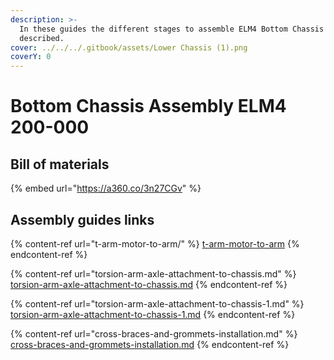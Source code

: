 ```yaml
---
description: >-
  In these guides the different stages to assemble ELM4 Bottom Chassis will be
  described.
cover: ../../../.gitbook/assets/Lower Chassis (1).png
coverY: 0
---
```


# Bottom Chassis Assembly ELM4 200-000

## Bill of materials

{% embed url="https://a360.co/3n27CGv" %}

## Assembly guides links

{% content-ref url="t-arm-motor-to-arm/" %}
[t-arm-motor-to-arm](t-arm-motor-to-arm/)
{% endcontent-ref %}

{% content-ref url="torsion-arm-axle-attachment-to-chassis.md" %}
[torsion-arm-axle-attachment-to-chassis.md](torsion-arm-axle-attachment-to-chassis.md)
{% endcontent-ref %}

{% content-ref url="torsion-arm-axle-attachment-to-chassis-1.md" %}
[torsion-arm-axle-attachment-to-chassis-1.md](torsion-arm-axle-attachment-to-chassis-1.md)
{% endcontent-ref %}

{% content-ref url="cross-braces-and-grommets-installation.md" %}
[cross-braces-and-grommets-installation.md](cross-braces-and-grommets-installation.md)
{% endcontent-ref %}

